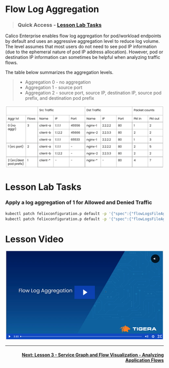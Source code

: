 # Flow Log Aggregation
> ### Quick Access - [Lesson Lab Tasks](#Lesson-Lab-Tasks) 

Calico Enterprise enables flow log aggregation for pod/workload endpoints by default and uses an aggressive aggregation level to reduce log volume. The level assumes that most users do not need to see pod IP information (due to the ephemeral nature of pod IP address allocation). However, pod or destination IP information can sometimes be helpful when analyzing traffic flows.

The table below summarizes the aggregation levels. 
>  - Aggregation 0 - no aggregation
>  - Aggregation 1 - source port
>  - Aggregation 2 - source port, source IP, destination IP, source pod prefix, and destination pod prefix


![flow-log-aggregation](images/flow-log-aggregation.png)

# Lesson Lab Tasks

### Apply a log aggregation of 1 for Allowed and Denied Traffic

```bash
kubectl patch felixconfiguration.p default -p '{"spec":{"flowLogsFileAggregationKindForAllowed":1}}'
kubectl patch felixconfiguration.p default -p '{"spec":{"flowLogsFileAggregationKindForDenied":1}}'
```

# Lesson Video


<p align="center">
  
[![video-flow-log-aggregation](images/vfla.png)](https://tigera.wistia.com/medias/yhitu7fhop)

</p>

---

#### <div align="right">  [Next: Lesson 3 - Service Graph and Flow Visualization - Analyzing Application Flows](https://github.com/tigera-cs/quickstart-self-service/blob/main/modules/analyze-service-graph.md)</div>
